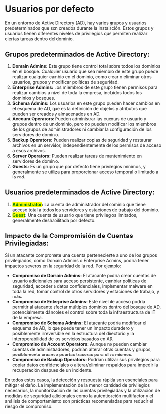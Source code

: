 # Usuarios por defecto

En un entorno de Active Directory (AD), hay varios grupos y usuarios predeterminados que son creados durante la instalación. Estos grupos y usuarios tienen diferentes niveles de privilegios que permiten realizar ciertas tareas dentro del dominio.

## **Grupos predeterminados de Active Directory:**

1. **Domain Admins:** Este grupo tiene control total sobre todos los dominios en el bosque. Cualquier usuario que sea miembro de este grupo puede realizar cualquier cambio en el dominio, como crear o eliminar otros usuarios, grupos y modificar políticas de seguridad.
2. **Enterprise Admins:** Los miembros de este grupo tienen permisos para realizar cambios a nivel de toda la empresa, incluidos todos los dominios y bosques.
3. **Schema Admins:** Los usuarios en este grupo pueden hacer cambios en el esquema de AD, que es la definición de objetos y atributos que pueden ser creados y almacenados en AD.
4. **Account Operators:** Pueden administrar las cuentas de usuario y grupos dentro de un dominio, pero no pueden modificar los miembros de los grupos de administradores ni cambiar la configuración de los servidores de dominio.
5. **Backup Operators:** Pueden realizar copias de seguridad y restaurar archivos en un servidor, independientemente de los permisos de acceso a esos archivos.
6. **Server Operators:** Pueden realizar tareas de mantenimiento en servidores de dominio.
7. **Guests:** Es un grupo que por defecto tiene privilegios mínimos, y generalmente se utiliza para proporcionar acceso temporal o limitado a la red.

## **Usuarios predeterminados de Active Directory:**

1. <mark style="color:green;">**Administrator**</mark>**:** La cuenta de administrador del dominio que tiene acceso total a todos los servidores y estaciones de trabajo del dominio.
2. <mark style="color:green;">**Guest**</mark>**:** Una cuenta de usuario que tiene privilegios limitados, generalmente deshabilitada por defecto.

## **Impacto de la Compromisión de Cuentas Privilegiadas:**

Si un atacante compromete una cuenta perteneciente a uno de los grupos privilegiados, como Domain Admins o Enterprise Admins, podría tener impactos severos en la seguridad de la red. Por ejemplo:

* **Compromiso de Domain Admins:** El atacante podría crear cuentas de usuario adicionales para acceso persistente, cambiar políticas de seguridad, acceder a datos confidenciales, implementar malware en toda la red, tomar control de otros servidores y estaciones de trabajo, y más.
* **Compromiso de Enterprise Admins:** Este nivel de acceso podría permitir al atacante afectar múltiples dominios dentro del bosque de AD, potencialmente dándoles el control sobre toda la infraestructura de IT de la empresa.
* **Compromiso de Schema Admins:** El atacante podría modificar el esquema de AD, lo que puede tener un impacto duradero y posiblemente irreversible en la estructura del directorio y la interoperabilidad de los servicios basados en AD.
* **Compromiso de Account Operators:** Aunque no pueden cambiar cuentas de administradores, podrían alterar otras cuentas y grupos, posiblemente creando puertas traseras para ellos mismos.
* **Compromiso de Backup Operators:** Podrían utilizar sus privilegios para copiar datos confidenciales o alterar/eliminar respaldos para impedir la recuperación después de un incidente.

En todos estos casos, la detección y respuesta rápida son esenciales para mitigar el daño. La implementación de la menor cantidad de privilegios necesarios, la monitorización de las cuentas privilegiadas y la utilización de medidas de seguridad adicionales como la autenticación multifactor y el análisis de comportamiento son prácticas recomendadas para reducir el riesgo de compromiso.
